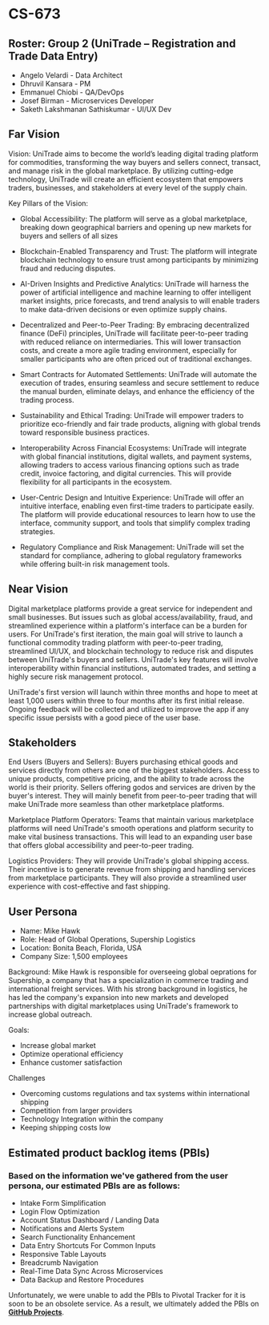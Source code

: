 # CS-673
## Roster: Group 2 (UniTrade – Registration and Trade Data Entry) 
- Angelo Velardi - Data Architect
- Dhruvil Kansara - PM
- Emmanuel Chiobi - QA/DevOps
- Josef Birman - Microservices Developer
- Saketh Lakshmanan Sathiskumar - UI/UX Dev

## Far Vision
Vision: UniTrade aims to become the world’s leading digital trading platform for commodities, transforming the way buyers and sellers connect, transact, and manage risk in the global marketplace. By utilizing cutting-edge technology, UniTrade will create an efficient ecosystem that empowers traders, businesses, and stakeholders at every level of the supply chain.

Key Pillars of the Vision:

- Global Accessibility: 
The platform will serve as a global marketplace, breaking down geographical barriers and opening up new markets for buyers and sellers of all sizes

- Blockchain-Enabled Transparency and Trust: 
The platform will integrate blockchain technology to ensure trust among participants by minimizing fraud and reducing disputes.

- AI-Driven Insights and Predictive Analytics: 
UniTrade will harness the power of artificial intelligence and machine learning to offer intelligent market insights, price forecasts, and trend analysis to will enable traders to make data-driven decisions or even optimize supply chains.

- Decentralized and Peer-to-Peer Trading: 
By embracing decentralized finance (DeFi) principles, UniTrade will facilitate peer-to-peer trading with reduced reliance on intermediaries. This will lower transaction costs, and create a more agile trading environment, especially for smaller participants who are often priced out of traditional exchanges.

- Smart Contracts for Automated Settlements: 
UniTrade will automate the execution of trades, ensuring seamless and secure settlement to reduce the manual burden, eliminate delays, and enhance the efficiency of the trading process.

- Sustainability and Ethical Trading: 
UniTrade will empower traders to prioritize eco-friendly and fair trade products, aligning with global trends toward responsible business practices.

- Interoperability Across Financial Ecosystems: 
UniTrade will integrate with global financial institutions, digital wallets, and payment systems, allowing traders to access various financing options such as trade credit, invoice factoring, and digital currencies. This will provide flexibility for all participants in the ecosystem.

- User-Centric Design and Intuitive Experience: 
UniTrade will offer an intuitive interface, enabling even first-time traders to participate easily. The platform will provide educational resources to learn how to use the interface, community support, and tools that simplify complex trading strategies.

- Regulatory Compliance and Risk Management: 
UniTrade will set the standard for compliance, adhering to global regulatory frameworks while offering built-in risk management tools.

## Near Vision
Digital marketplace platforms provide a great service for independent and small businesses. But issues such as global access/availability, fraud, and streamlined experience within a platform's interface can be a burden for users. For UniTrade's first iteration, the main goal will strive to launch a functional commodity trading platform with peer-to-peer trading, streamlined UI/UX, and blockchain technology to reduce risk and disputes between UniTrade's buyers and sellers. UniTrade's key features will involve interoperability within financial institutions, automated trades, and setting a highly secure risk management protocol. 

UniTrade's first version will launch within three months and hope to meet at least 1,000 users within three to four months after its first initial release. Ongoing feedback will be collected and utilized to improve the app if any specific issue persists with a good piece of the user base. 

## Stakeholders
End Users (Buyers and Sellers):
Buyers purchasing ethical goods and services directly from others are one of the biggest stakeholders. Access to unique products, competitive pricing, and the ability to trade across the world is their priority. Sellers offering godos and services are driven by the buyer's interest. They will mainly benefit from peer-to-peer trading that will make UniTrade more seamless than other marketplace platforms.

Marketplace Platform Operators:
Teams that maintain various marketplace platforms will need UniTrade's smooth operations and platform security to make vital business transactions. This will lead to an expanding user base that offers global accessibility and peer-to-peer trading. 

Logistics Providers:
They will provide UniTrade's global shipping access. Their incentive is to generate revenue from shipping and handling services from marketplace participants. They will also provide a streamlined user experience with cost-effective and fast shipping. 

## User Persona
- Name: Mike Hawk
- Role: Head of Global Operations, Supership Logistics
- Location: Bonita Beach, Florida, USA 
- Company Size: 1,500 employees

Background:
Mike Hawk is responsible for overseeing global oeprations for Supership, a company that has a specialization in commerce trading and international freight services. With his strong background in logistics, he has led the company's expansion into new markets and developed partnerships with digital marketplaces using UniTrade's framework to increase global outreach. 

Goals:
- Increase global market 
- Optimize operational efficiency
- Enhance customer satisfaction

Challenges
- Overcoming customs regulations and tax systems within international shipping
- Competition from larger providers
- Technology Integration within the company
- Keeping shipping costs low

## Estimated product backlog items (PBIs)
### Based on the information we've gathered from the user persona, our estimated PBIs are as follows:
- Intake Form Simplification
- Login Flow Optimization
- Account Status Dashboard / Landing Data
- Notifications and Alerts System
- Search Functionality Enhancement
- Data Entry Shortcuts For Common Inputs
- Responsive Table Layouts
- Breadcrumb Navigation
- Real-Time Data Sync Across Microservices
- Data Backup and Restore Procedures

Unfortunately, we were unable to add the PBIs to Pivotal Tracker for it is soon to be an obsolete service. As a result, we ultimately added the PBIs on [**GitHub Projects**](https://github.com/users/dhruvilk/projects/1).